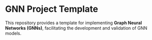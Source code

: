 # GNN Project Template

This repository provides a template for implementing **Graph Neural Networks (GNNs)**, facilitating the development and validation of GNN models.
